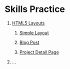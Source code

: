 # Skills Practice

1. [HTML5 Layouts](html5-layouts)

    1. [Simple Layout](html5-layouts/simple-layout.html)

    1. [Blog Post](html5-layouts/blog-post.html)

    1. [Project Detail Page](html5-layouts/project-detail.html)

2. ...